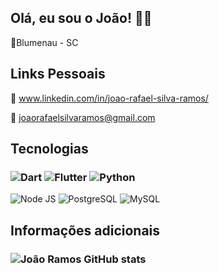 ## Olá, eu sou o João! ✋🏽
📌Blumenau - SC


## Links Pessoais
💼 www.linkedin.com/in/joao-rafael-silva-ramos/

📧  joaorafaelsilvaramos@gmail.com



## Tecnologias
### ![Dart](https://img.shields.io/badge/Dart-0175C2?style=for-the-badge&logo=dart&logoColor=white) ![Flutter](https://img.shields.io/badge/Flutter-02569B?style=for-the-badge&logo=flutter&logoColor=white) ![Python](https://img.shields.io/badge/Python-14354C?style=for-the-badge&logo=python&logoColor=white) 
![Node JS](https://img.shields.io/badge/Node.js-43853D?style=for-the-badge&logo=node.js&logoColor=white) ![PostgreSQL](https://img.shields.io/badge/PostgreSQL-316192?style=for-the-badge&logo=postgresql&logoColor=white) ![MySQL](https://img.shields.io/badge/MySQL-00000F?style=for-the-badge&logo=mysql&logoColor=white)


## Informações adicionais
### ![João Ramos GitHub stats](https://github-readme-stats.vercel.app/api?username=Joaoramos04&show_icons=true&theme=tokyonight)


